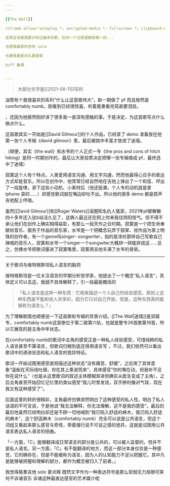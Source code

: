 ```yaml
---
---

[[The Wall]]

<iframe allow="autoplay *; encrypted-media *; fullscreen *; clipboard-write" frameborder="0" height="175" style="width:100%;max-width:660px;overflow:hidden;background:transparent;" sandbox="allow-forms allow-popups allow-same-origin allow-scripts allow-storage-access-by-user-activation allow-top-navigation-by-user-activation" src="https://embed.music.apple.com/hk/album/comfortably-numb/1065975633?i=1065976170&l=en"></iframe>

这首应该是我累计听过最多的歌，任何一个记录里都排第一的...

也是我最爱的吉他 solo

也是我最爱乐队最爱歌

buff 叠满


---
```


> 大部分文字是[[2021-06-11]]写的


油管有个我很喜欢的系列“什么让这首歌伟大”，新一期做了 pf 而且居然是 comfortably numb，刚看到已经很惊喜，听着尾奏看完简直要泪目。

，还因为他居然刚好讲了很多我一直深有感触的事。于是决定，为这首歌写点什么做点什么。

这首歌其实一开始是[[David Gilmour]]的个人作品，已经录了 demo 准备放在他第一张个人专辑《david gilmour》里，最后被挑中丰富才放进了迷墙。

（顺便，其实《the wall》和水爷的个人正式一专《the pros and cons of hitch hiking》是同一时期创作的，最后让大家投票决定把哪一张专辑做成 pf，最终选中了迷墙）

寂寞这个人有个特点。人类爱用语言沟通、用文字沟通，然而他最得心应手的表达方式却是音乐。所以在创作中，他常常已经自然地在吉他上弹出了一个和弦、哼出了一段旋律，录下这些小动机、小素材后（他还挺潮，个人专的动机就是拿 iphone 录的……）却感觉歌词就在嘴边却吐不出。所以他的很多 demo 都是原声吉他配上哼唱。

虽然[[David Gilmour]]和[[Roger Waters]]滚圈知名仇人冤家，2021年pf都解散四十多年还入驻b站活久见了，这俩人最近还在网上你来我往阴阳怪气。但不得不承认他们在创作上确实相得益彰，有那么一段天作之合时期。寂寞是一个把生命奉献给音乐、服务于作品的音乐家，水爷是一个把概念玩弄于鼓掌、视作品为掌上明珠的创作者。有一个genre叫singer- songwriter，指的是涤纶那样自己写歌自己弹唱的音乐人，寂寞和水爷一个singer一个songwiter大概拼一拼能拼成这……总之，仿佛水爷把歌词塞进了寂寞嘴里，寂寞用吉他丰满了水爷的骨架。

---

关于歌词与维特根斯坦私人语言的脑洞

维特根斯坦是一位关注语言的早期分析哲学家，他提出了一个概念“私人语言”，具体定义可以去这，我就不具体解释了，引一段最能概括的

> 「私人语言是这样一种东西：它用来描述一个人自己的经验感受，原则上这种东西是不能和他人共享的，因为它只对自己开放。但是，这种东西真的能够称为语言么？」
  
为了理解剧情也顺便说一下这首歌和专辑的背景介绍。[[The Wall|迷墙]]是双碟专，comfortably numb这首歌位于第二碟第六轨，也就是整专26首歌第19首，所以它展现的是主角中年状态。

在comfortably numb的歌词中主角的感受正是一种私人经验感受，可惜纯粹的私人语言甚至不算语言，但歌词归根到底还得用语言写 ，不过，我们依然可以看出歌词中的递进状态和私人语言的诡异特征。

歌词一开始试图用感受直观描述这种状态“没有痛苦、舒缓”，之后用了具体意象“遥船在天际线吐烟，你在其上乘波而来”、具体感官“你的嘴在动，但我听不见你在说什么”（也是从这里歌词的叙述主体模糊渐进但确实从医生变成了主角），之后主角甚至开始回忆记忆里的类似感受“我儿时曾发烧，双手肿的像对气球，现在我又有这种感受了”。

后面这里的转折很精彩，主角最终仿佛突然明白了这种感受的私人性，明白了私人话语的不可言说，于是他说“我无法解释，你无法理解，这不是我的感受”。最后的最后他虽然已经明白却还是不顾一切地喊到“我已陷入舒适的麻木，我已陷入舒适的麻木”，这个舒适麻木（comfortably numb）完全可以说是公共语言，但这个词组又看起来那么感官与奇怪，带着强行说不可说之感的诡异，这就是试图用公共语言表达私人语言的扭曲。

「一方面，「C」能够翻译成日常语言的部分是公共的，可以被人监督的，但并不是私人语言。另一方面，「C」有不能翻译的地方，而这一部分本身仅仅是一种感觉，它的确存在，但是不能被称为语言，因为人的认知能力不足以把握它。其中凡是能够被把握和理解的部分，都作为概念被归入了前者。」

我觉得尾奏吉他 solo 更点睛 既然文字作为一种表达符号是那么软弱无力局限可笑 何不诉诸音乐 诉诸这种最直达感官的艺术媒介呢
